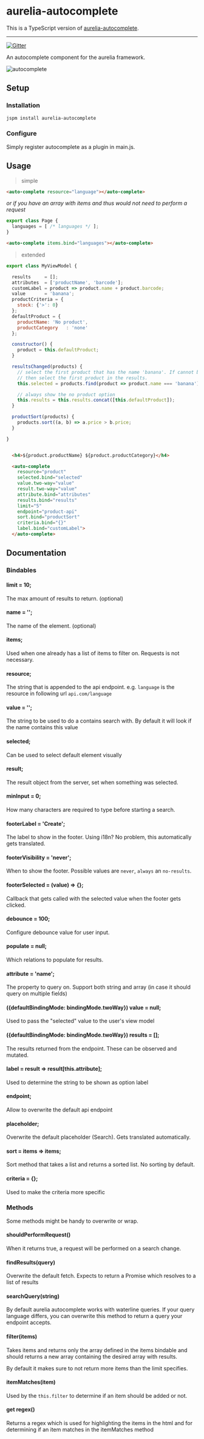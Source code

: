 # aurelia-autocomplete

This is a TypeScript version of [aurelia-autocomplete](https://github.com/SpoonX/aurelia-autocomplete).

-----

[![Gitter](https://img.shields.io/gitter/room/nwjs/nw.js.svg?maxAge=2592000?style=plastic)](https://gitter.im/SpoonX/Dev)

An autocomplete component for the aurelia framework.

![autocomplete](./autocomplete.gif)

## Setup

### Installation

```bash
jspm install aurelia-autocomplete
```

### Configure
Simply register autocomplete as a plugin in main.js.

## Usage

> simple

```html
<auto-complete resource="language"></auto-complete>
```

*or if you have an array with items and thus would not need to perform
a request*

```js
export class Page {
  languages = [ /* languages */ ];
}
```

```html
<auto-complete items.bind="languages"></auto-complete>
```

> extended

```js
export class MyViewModel {

  results     = [];
  attributes  = ['productName', 'barcode'];
  customLabel = product => product.name + product.barcode;
  value       = 'banana';
  productCriteria = {
    stock: {'>': 0}
  };
  defaultProduct = {
    productName: 'No product',
    productCategory   : 'none'
  };

  constructor() {
    product = this.defaultProduct;
  }

  resultsChanged(products) {
    // select the first product that has the name 'banana'. If cannot be found
    // then select the first product in the results.
    this.selected = products.find(product => product.name === 'banana') || products[0];

    // always show the no product option
    this.results = this.results.concat([this.defaultProduct]);
  }

  productSort(products) {
    products.sort((a, b) => a.price > b.price;
  }

}
```

```html

  <h4>${product.productName} ${product.productCategory}</h4>

  <auto-complete
    resource="product"
    selected.bind="selected"
    value.two-way="value"
    result.two-way="value"
    attribute.bind="attributes"
    results.bind="results"
    limit="5"
    endpoint="product-api"
    sort.bind="productSort"
    criteria.bind="{}"
    label.bind="customLabel">
  </auto-complete>

```

## Documentation

### Bindables

#### limit = 10;
The max amount of results to return. (optional)

#### name = '';
The name of the element. (optional)

#### items;
Used when one already has a list of items to filter on. Requests is not
necessary.

#### resource;
The string that is appended to the api endpoint. e.g. `language` is the
resource in following url `api.com/language`

#### value = '';
The string to be used to do a contains search with. By default it will look
if the name contains this value

#### selected;
Can be used to select default element visually

#### result;
The result object from the server, set when something was selected.

#### minInput = 0;
How many characters are required to type before starting a search.

#### footerLabel = 'Create';
The label to show in the footer. Using i18n? No problem, this automatically gets translated.

#### footerVisibility = 'never';
When to show the footer. Possible values are `never`, `always` an `no-results`.

#### footerSelected = (value) => {};
Callback that gets called with the selected value when the footer gets clicked.

#### debounce = 100;
Configure debounce value for user input.

#### populate = null;
Which relations to populate for results.

#### attribute = 'name';
The property to query on. Support both string and array (in case it should query on multiple fields)

#### ({defaultBindingMode: bindingMode.twoWay}) value = null;
Used to pass the "selected" value to the user's view model

#### ({defaultBindingMode: bindingMode.twoWay}) results = [];
The results returned from the endpoint. These can be observed and
mutated.

#### label = result => result[this.attribute];
Used to determine the string to be shown as option label

#### endpoint;
Allow to overwrite the default api endpoint

#### placeholder;
Overwrite the default placeholder (Search). Gets translated automatically.

#### sort = items => items;
Sort method that takes a list and returns a sorted list. No sorting by
default.

#### criteria = {};
Used to make the criteria more specific

### Methods

Some methods might be handy to overwrite or wrap.

#### shouldPerformRequest()

When it returns true, a request will be performed on a search change.

#### findResults(query)

Overwrite the default fetch. Expects to return a Promise which resolves to
a list of results

#### searchQuery(string)

By default aurelia autocomplete works with waterline queries. If your query
language differs, you can overwrite this method to return a query your endpoint
accepts.

#### filter(items)

Takes items and returns only the array defined in the items bindable and should
returns a new array containing the desired array with results.

By default it makes sure to not return more items than the limit specifies.

#### itemMatches(item)

Used by the `this.filter` to determine if an item should be added or not.

#### get regex()

Returns a regex which is used for highlighting the items in the html and for
determining if an item matches in the itemMatches method
